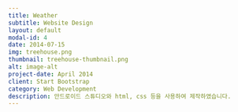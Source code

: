 ```yaml
---
title: Weather
subtitle: Website Design
layout: default
modal-id: 4
date: 2014-07-15
img: treehouse.png
thumbnail: treehouse-thumbnail.png
alt: image-alt
project-date: April 2014
client: Start Bootstrap
category: Web Development
description: 안드로이드 스튜디오와 html, css 등을 사용하여 제작하였습니다.
---
```

